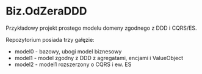 # Biz.OdZeraDDD
Przykładowy projekt prostego modelu domeny zgodnego z DDD i CQRS/ES.

Repozytorium posiada trzy gałęzie:
- model0 - bazowy, ubogi model biznesowy
- model1 - model zgodny z DDD z agregatami, encjami i ValueObject
- model2 - model1 rozszerzony o CQRS i ew. ES

